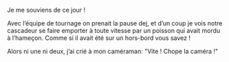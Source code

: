 Je me souviens de ce jour !

Avec l’équipe de tournage on prenait la pause dej, et d’un coup je vois notre cascadeur
se faire emporter à toute vitesse par un poisson qui avait mordu à l’hameçon. Comme si
il avait été sur un hors-bord vous savez !

Alors ni une ni deux, j’ai crié à mon caméraman: "Vite ! Chope la caméra !"
